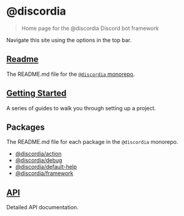 # @discordia
> Home page for the @discordia Discord bot framework

Navigate this site using the options in the top bar.

## [Readme](readme)
The README.md file for the [`@discordia` monorepo](https://github.com/mfasman95/discordia).

## [Getting Started](gs_setup_your_bot)
A series of guides to walk you through setting up a project.

## Packages
The README.md file for each package in the `@discordia` monorepo.
- [@discordia/action](action)
- [@discordia/debug](debug)
- [@discordia/default-help](default-help)
- [@discordia/framework](framework)

## [API](api)
Detailed API documentation.
